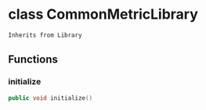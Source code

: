 # class CommonMetricLibrary


```cpp
Inherits from Library
```



## Functions

### initialize

```cpp
public void initialize()
```




